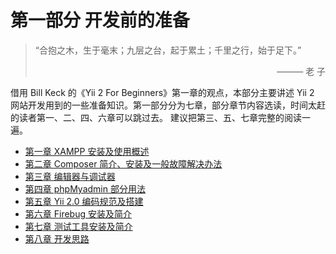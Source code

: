 # 第一部分 开发前的准备

<blockquote class="pull-left">
“合抱之木，生于毫末；九层之台，起于累土；千里之行，始于足下。”

<p style="text-align: right;">
——— 老 子
</p>
</blockquote>

借用 Bill Keck 的《Yii 2 For Beginners》第一章的观点，本部分主要讲述 Yii 2 网站开发用到的一些准备知识。第一部分分为七章，部分章节内容选读，时间太赶的读者第一、二、四、六章可以跳过去。
建议把第三、五、七章完整的阅读一遍。

+ [第一章 XAMPP 安装及使用概述](./ch-1-01.md)
+ [第二章 Composer 简介、安装及一般故障解决办法](./ch-1-02.md)
+ [第三章 编辑器与调试器](./ch-1-03.md)
+ [第四章 phpMyadmin 部分用法](./ch-1-04.md)
+ [第五章 Yii 2.0 编码规范及搭建](./ch-1-05.md)
+ [第六章 Firebug 安装及简介](./ch-1-06.md)
+ [第七章 测试工具安装及简介](./ch-1-07.md)
+ [第八章 开发思路](./ch-1-08.md)